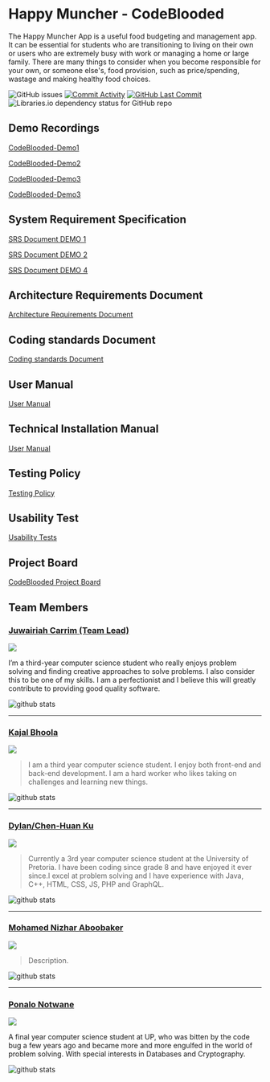 # Happy Muncher - CodeBlooded
The Happy Muncher App is a useful food budgeting and management app.  It can be essential for students who are transitioning to living on their own or users who are extremely busy with work or managing a home or large family. There are many things to consider when you become responsible for your own, or someone else's, food provision, such as price/spending, wastage and making healthy food choices.


<img alt="GitHub issues" src="https://img.shields.io/github/issues-raw/COS301-SE-2022/Happy-Muncher"> <a href = "https://github.com/COS301-SE-2022/Happy-Muncher/commits"><img alt="Commit Activity" src="https://img.shields.io/github/commit-activity/w/COS301-SE-2022/Happy-Muncher?color=green&style=flat-square"></a> <a href = "https://github.com/COS301-SE-2022/Happy-Muncher/commits"><img alt="GitHub Last Commit" src="https://img.shields.io/github/last-commit/COS301-SE-2022/Happy-Muncher?color=green&style=flat-square"></a> <img alt="Libraries.io dependency status for GitHub repo" src="https://img.shields.io/librariesio/github/COS301-SE-2022/Happy-Muncher">

## Demo Recordings
[CodeBlooded-Demo1](https://drive.google.com/file/d/1HFU9CiN1slKBjAjXP9vxalan3Y2Gb98n/view?usp=sharing)

[CodeBlooded-Demo2](https://drive.google.com/file/d/1HFU9CiN1slKBjAjXP9vxalan3Y2Gb98n/view?usp=sharing)

[CodeBlooded-Demo3](https://drive.google.com/file/d/1HFU9CiN1slKBjAjXP9vxalan3Y2Gb98n/view?usp=sharing)

[CodeBlooded-Demo3](https://drive.google.com/file/d/1HFU9CiN1slKBjAjXP9vxalan3Y2Gb98n/view?usp=sharing)
## System Requirement Specification
[SRS Document DEMO 1](https://drive.google.com/file/d/1cj38yS1u46nPYsl6bdmmLr3X9dtbMNRl/view?usp=sharing)

[SRS Document DEMO 2](https://drive.google.com/file/d/1VKqbD6iUybg-Qb4P_Eu_0QOKMFPFCW6p/view?usp=sharing)

[SRS Document DEMO 4](https://drive.google.com/file/d/1x20VuukqiVTlYZh_muKeNdFzGmm1nnuH/view?usp=sharing)
## Architecture Requirements Document
[Architecture Requirements Document](https://drive.google.com/file/d/1Tqu3ITKMEAa7d0aOIH17ym0sEUIzCN63/view?usp=sharing)
## Coding standards Document
[Coding standards Document](https://drive.google.com/file/d/1YFDkelCUVaHnaCqa4YK2TMixYq0FU9Pc/view?usp=sharing)
## User Manual
[User Manual](https://drive.google.com/file/d/112uXADs6eBMXPLsvxBaxzEq6hWK_lOIc/view?usp=sharing)
## Technical Installation Manual
[User Manual](https://drive.google.com/file/d/112uXADs6eBMXPLsvxBaxzEq6hWK_lOIc/view?usp=sharing)
## Testing Policy
[Testing Policy](https://drive.google.com/file/d/1sk1aM97NQaeZG-jt0UAPqZ6HYrmriLoQ/view?usp=sharing)
## Usability Test
[Usability Tests](https://drive.google.com/file/d/1Z9PljeBpSOoaTB8hNiz1ekuvu-eYYvhs/view?usp=sharing)
## Project Board
[CodeBlooded Project Board](https://github.com/COS301-SE-2022/Happy-Muncher/projects/1)
## Team Members
### [Juwairiah Carrim (Team Lead)](https://github.com/juwiCarrim)
<a href="https://www.linkedin.com/in/juwairiah-carrim-1b858323a/" target="blank">
<img src="https://img.shields.io/badge/LinkedIn-0077B5?style=for-the-badge&logo=linkedin&logoColor=white"></a><br/>

I’m a third-year computer science student who really enjoys problem solving and finding creative approaches to solve problems. I also consider this to be one of my skills.  I am a perfectionist and I believe this will greatly contribute to providing good quality software.

![github stats](https://github-readme-stats.vercel.app/api?username=juwiCarrim&theme=slateorange)

---

### [Kajal Bhoola](https://github.com/Kajal022)
<a href="https://www.linkedin.com/in/kajal-bhoola-408b47204/" target="blank">
<img src="https://img.shields.io/badge/LinkedIn-0077B5?style=for-the-badge&logo=linkedin&logoColor=white"></a><br/>

>I am a third year computer science student. I enjoy both front-end and back-end development. I am a hard worker who likes taking on challenges and learning new things.

![github stats](https://github-readme-stats.vercel.app/api?username=Kajal022&theme=slateorange)

---

### [Dylan/Chen-Huan Ku](https://github.com/Chen-HuanKu)
<a href="https://www.linkedin.com/in/chen-huan-ku-9226a3151//" target="blank">
<img src="https://img.shields.io/badge/LinkedIn-0077B5?style=for-the-badge&logo=linkedin&logoColor=white"></a><br/>

>Currently a 3rd year computer science student at the University of Pretoria. I have been coding since grade 8 and have enjoyed it ever since.I excel at problem solving and I have experience with Java, C++, HTML, CSS, JS, PHP and GraphQL.

![github stats](https://github-readme-stats.vercel.app/api?username=Chen-HuanKu&theme=slateorange)

---

### [Mohamed Nizhar Aboobaker](https://github.com/NYZCoder)
<a href="https://www.linkedin.com/in/mohamed-nizhar-aboobaker-35858123a" target="blank">
<img src="https://img.shields.io/badge/LinkedIn-0077B5?style=for-the-badge&logo=linkedin&logoColor=white"></a><br/>

>Description.

![github stats](https://github-readme-stats.vercel.app/api?username=NYZCoder&theme=slateorange)

---

### [Ponalo Notwane](https://github.com/Ponalo-ss)
<a href="https://www.linkedin.com/in/ponalo-notwane-424b4318b/" target="blank">
<img src="https://img.shields.io/badge/LinkedIn-0077B5?style=for-the-badge&logo=linkedin&logoColor=white"></a><br/>

A final year computer science student at UP, who was bitten by the code bug a few years ago and became more and more engulfed in the world of problem solving. With special interests in Databases and Cryptography.

![github stats](https://github-readme-stats.vercel.app/api?username=Ponalo-ss&theme=slateorange)
